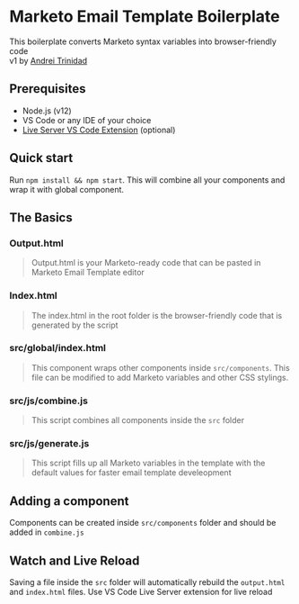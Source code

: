 # Marketo Email Template Boilerplate
This boilerplate converts Marketo syntax variables into browser-friendly code\
v1 by [Andrei Trinidad](https://github.com/andreitrinidad)
## Prerequisites
- Node.js (v12)
- VS Code or any IDE of your choice
- [Live Server VS Code Extension](https://marketplace.visualstudio.com/items?itemName=ritwickdey.LiveServer) (optional)

## Quick start
Run ` npm install && npm start `. This will combine all your components and wrap it with global component.

## The Basics
### Output.html
> Output.html is your Marketo-ready code that can be pasted in Marketo Email Template editor

### Index.html
> The index.html in the root folder is the browser-friendly code that is generated by the script

### src/global/index.html
> This component wraps other components inside `src/components`. This file can be modified to add Marketo variables and other CSS stylings.
### src/js/combine.js
> This script combines all components inside the `src` folder
### src/js/generate.js
> This script fills up all Marketo variables in the template with the default values for faster email template develeopment
## Adding a component
Components can be created inside `src/components` folder and should be added in `combine.js`


## Watch and Live Reload
Saving a file inside the `src` folder will automatically rebuild the `output.html` and `index.html` files. Use VS Code Live Server extension for live reload